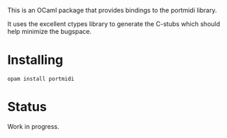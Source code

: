This is an OCaml package that provides bindings to the portmidi library.

It uses the excellent ctypes library to generate the C-stubs which should help
minimize the bugspace.

Installing
===

`opam install portmidi`

Status
===

Work in progress.
